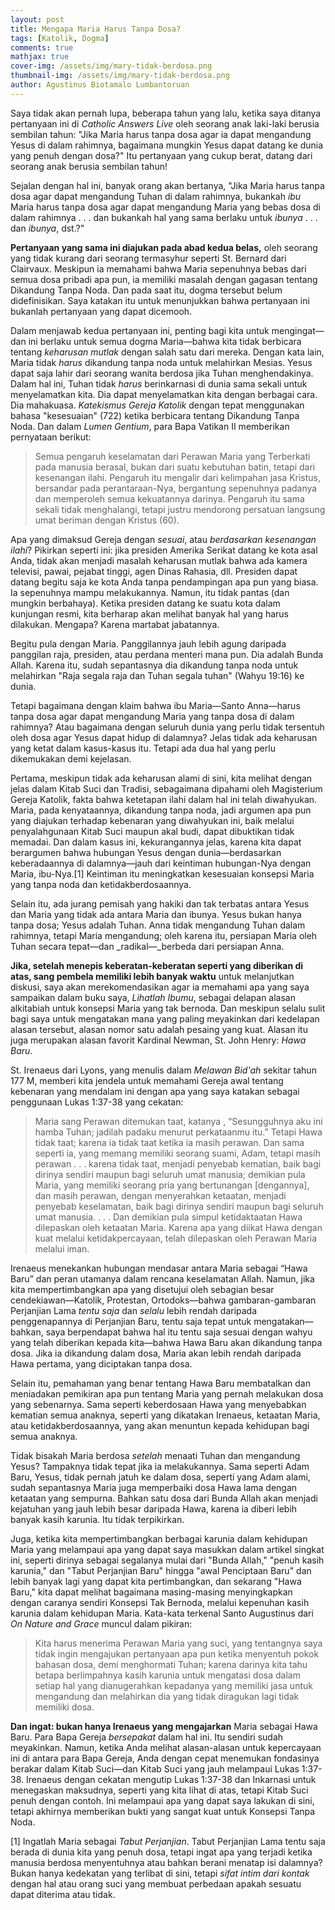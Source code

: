 ```yaml
---
layout: post
title: Mengapa Maria Harus Tanpa Dosa?
tags: [Katolik, Dogma]
comments: true
mathjax: true
cover-img: /assets/img/mary-tidak-berdosa.png
thumbnail-img: /assets/img/mary-tidak-berdosa.png
author: Agustinus Biotamalo Lumbantoruan
---
```


Saya tidak akan pernah lupa, beberapa tahun yang lalu, ketika saya ditanya pertanyaan ini di _Catholic Answers Live_ oleh seorang anak laki-laki berusia sembilan tahun: "Jika Maria harus tanpa dosa agar ia dapat mengandung Yesus di dalam rahimnya, bagaimana mungkin Yesus dapat datang ke dunia yang penuh dengan dosa?" Itu pertanyaan yang cukup berat, datang dari seorang anak berusia sembilan tahun!

Sejalan dengan hal ini, banyak orang akan bertanya, "Jika Maria harus tanpa dosa agar dapat mengandung Tuhan di dalam rahimnya, bukankah _ibu_ Maria harus tanpa dosa agar dapat mengandung Maria yang bebas dosa di dalam rahimnya . . . dan bukankah hal yang sama berlaku untuk _ibunya_ . . . dan _ibunya_, dst.?"

**Pertanyaan yang sama ini diajukan pada abad kedua belas,** oleh seorang yang tidak kurang dari seorang termasyhur seperti St. Bernard dari Clairvaux. Meskipun ia memahami bahwa Maria sepenuhnya bebas dari semua dosa pribadi apa pun, ia memiliki masalah dengan gagasan tentang Dikandung Tanpa Noda. Dan pada saat itu, dogma tersebut belum didefinisikan. Saya katakan itu untuk menunjukkan bahwa pertanyaan ini bukanlah pertanyaan yang dapat dicemooh.

Dalam menjawab kedua pertanyaan ini, penting bagi kita untuk mengingat—dan ini berlaku untuk semua dogma Maria—bahwa kita tidak berbicara tentang _keharusan mutlak_ dengan salah satu dari mereka. Dengan kata lain, Maria tidak _harus_ dikandung tanpa noda untuk melahirkan Mesias. Yesus dapat saja lahir dari seorang wanita berdosa jika Tuhan menghendakinya. Dalam hal ini, Tuhan tidak _harus_ berinkarnasi di dunia sama sekali untuk menyelamatkan kita. Dia dapat menyelamatkan kita dengan berbagai cara. Dia mahakuasa. _Katekismus Gereja Katolik_ dengan tepat menggunakan bahasa "kesesuaian" (722) ketika berbicara tentang Dikandung Tanpa Noda. Dan dalam _Lumen Gentium_, para Bapa Vatikan II memberikan pernyataan berikut:

> Semua pengaruh keselamatan dari Perawan Maria yang Terberkati pada manusia berasal, bukan dari suatu kebutuhan batin, tetapi dari kesenangan ilahi. Pengaruh itu mengalir dari kelimpahan jasa Kristus, bersandar pada perantaraan-Nya, bergantung sepenuhnya padanya dan memperoleh semua kekuatannya darinya. Pengaruh itu sama sekali tidak menghalangi, tetapi justru mendorong persatuan langsung umat beriman dengan Kristus (60).

Apa yang dimaksud Gereja dengan _sesuai_, atau _berdasarkan kesenangan ilahi_? Pikirkan seperti ini: jika presiden Amerika Serikat datang ke kota asal Anda, tidak akan menjadi masalah keharusan mutlak bahwa ada kamera televisi, pawai, pejabat tinggi, agen Dinas Rahasia, dll. Presiden dapat datang begitu saja ke kota Anda tanpa pendampingan apa pun yang biasa. Ia sepenuhnya mampu melakukannya. Namun, itu tidak pantas (dan mungkin berbahaya). Ketika presiden datang ke suatu kota dalam kunjungan resmi, kita berharap akan melihat banyak hal yang harus dilakukan. Mengapa? Karena martabat jabatannya.

Begitu pula dengan Maria. Panggilannya jauh lebih agung daripada panggilan raja, presiden, atau perdana menteri mana pun. Dia adalah Bunda Allah. Karena itu, sudah sepantasnya dia dikandung tanpa noda untuk melahirkan "Raja segala raja dan Tuhan segala tuhan" (Wahyu 19:16) ke dunia.

Tetapi bagaimana dengan klaim bahwa ibu Maria—Santo Anna—harus tanpa dosa agar dapat mengandung Maria yang tanpa dosa di dalam rahimnya? Atau bagaimana dengan seluruh dunia yang perlu tidak tersentuh oleh dosa agar Yesus dapat hidup di dalamnya? Jelas tidak ada keharusan yang ketat dalam kasus-kasus itu. Tetapi ada dua hal yang perlu dikemukakan demi kejelasan.

Pertama, meskipun tidak ada keharusan alami di sini, kita melihat dengan jelas dalam Kitab Suci dan Tradisi, sebagaimana dipahami oleh Magisterium Gereja Katolik, fakta bahwa ketetapan ilahi dalam hal ini telah diwahyukan. Maria, pada kenyataannya, dikandung tanpa noda, jadi argumen apa pun yang diajukan terhadap kebenaran yang diwahyukan ini, baik melalui penyalahgunaan Kitab Suci maupun akal budi, dapat dibuktikan tidak memadai. Dan dalam kasus ini, kekurangannya jelas, karena kita dapat berargumen bahwa hubungan Yesus dengan dunia—berdasarkan keberadaannya di dalamnya—jauh dari keintiman hubungan-Nya dengan Maria, ibu-Nya.\[1\] Keintiman itu meningkatkan kesesuaian konsepsi Maria yang tanpa noda dan ketidakberdosaannya.

Selain itu, ada jurang pemisah yang hakiki dan tak terbatas antara Yesus dan Maria yang tidak ada antara Maria dan ibunya. Yesus bukan hanya tanpa dosa; Yesus adalah Tuhan. Anna tidak mengandung Tuhan dalam rahimnya, tetapi Maria mengandung; oleh karena itu, persiapan Maria oleh Tuhan secara tepat—dan _radikal—_berbeda dari persiapan Anna.

**Jika, setelah menepis keberatan-keberatan seperti yang diberikan di atas, sang pembela memiliki lebih banyak waktu** untuk melanjutkan diskusi, saya akan merekomendasikan agar ia memahami apa yang saya sampaikan dalam buku saya, _Lihatlah Ibumu_, sebagai delapan alasan alkitabiah untuk konsepsi Maria yang tak bernoda. Dan meskipun selalu sulit bagi saya untuk mengatakan mana yang paling meyakinkan dari kedelapan alasan tersebut, alasan nomor satu adalah pesaing yang kuat. Alasan itu juga merupakan alasan favorit Kardinal Newman, St. John Henry: _Hawa Baru_.

St. Irenaeus dari Lyons, yang menulis dalam _Melawan Bid'ah_ sekitar tahun 177 M, memberi kita jendela untuk memahami Gereja awal tentang kebenaran yang mendalam ini dengan apa yang saya katakan sebagai penggunaan Lukas 1:37-38 yang cekatan:

> Maria sang Perawan ditemukan taat, katanya , “Sesungguhnya aku ini hamba Tuhan; jadilah padaku menurut perkataanmu itu.” Tetapi Hawa tidak taat; karena ia tidak taat ketika ia masih perawan. Dan sama seperti ia, yang memang memiliki seorang suami, Adam, tetapi masih perawan . . . karena tidak taat, menjadi penyebab kematian, baik bagi dirinya sendiri maupun bagi seluruh umat manusia; demikian pula Maria, yang memiliki seorang pria yang bertunangan \[dengannya\], dan masih perawan, dengan menyerahkan ketaatan, menjadi penyebab keselamatan, baik bagi dirinya sendiri maupun bagi seluruh umat manusia. . . . Dan demikian pula simpul ketidaktaatan Hawa dilepaskan oleh ketaatan Maria. Karena apa yang diikat Hawa dengan kuat melalui ketidakpercayaan, telah dilepaskan oleh Perawan Maria melalui iman.

Irenaeus menekankan hubungan mendasar antara Maria sebagai “Hawa Baru” dan peran utamanya dalam rencana keselamatan Allah. Namun, jika kita mempertimbangkan apa yang disetujui oleh sebagian besar cendekiawan—Katolik, Protestan, Ortodoks—bahwa gambaran-gambaran Perjanjian Lama _tentu saja_ dan _selalu_ lebih rendah daripada penggenapannya di Perjanjian Baru, tentu saja tepat untuk mengatakan—bahkan, saya berpendapat bahwa hal itu tentu saja sesuai dengan wahyu yang telah diberikan kepada kita—bahwa Hawa Baru akan dikandung tanpa dosa. Jika ia dikandung dalam dosa, Maria akan lebih rendah daripada Hawa pertama, yang diciptakan tanpa dosa.

Selain itu, pemahaman yang benar tentang Hawa Baru membatalkan dan meniadakan pemikiran apa pun tentang Maria yang pernah melakukan dosa yang sebenarnya. Sama seperti keberdosaan Hawa yang menyebabkan kematian semua anaknya, seperti yang dikatakan Irenaeus, ketaatan Maria, atau ketidakberdosaannya, yang akan menuntun kepada kehidupan bagi semua anaknya.

Tidak bisakah Maria berdosa _setelah_ menaati Tuhan dan mengandung Yesus? Tampaknya tidak tepat jika ia melakukannya. Sama seperti Adam Baru, Yesus, tidak pernah jatuh ke dalam dosa, seperti yang Adam alami, sudah sepantasnya Maria juga memperbaiki dosa Hawa lama dengan ketaatan yang sempurna. Bahkan satu dosa dari Bunda Allah akan menjadi kejatuhan yang jauh lebih besar daripada Hawa, karena ia diberi lebih banyak kasih karunia. Itu tidak terpikirkan.

Juga, ketika kita mempertimbangkan berbagai karunia dalam kehidupan Maria yang melampaui apa yang dapat saya masukkan dalam artikel singkat ini, seperti dirinya sebagai segalanya mulai dari "Bunda Allah," "penuh kasih karunia," dan "Tabut Perjanjian Baru" hingga "awal Penciptaan Baru" dan lebih banyak lagi yang dapat kita pertimbangkan, dan sekarang "Hawa Baru," kita dapat melihat bagaimana masing-masing menyingkapkan dengan caranya sendiri Konsepsi Tak Bernoda, melalui kepenuhan kasih karunia dalam kehidupan Maria. Kata-kata terkenal Santo Augustinus dari _On Nature and Grace_ muncul dalam pikiran:

> Kita harus menerima Perawan Maria yang suci, yang tentangnya saya tidak ingin mengajukan pertanyaan apa pun ketika menyentuh pokok bahasan dosa, demi menghormati Tuhan; karena darinya kita tahu betapa berlimpahnya kasih karunia untuk mengatasi dosa dalam setiap hal yang dianugerahkan kepadanya yang memiliki jasa untuk mengandung dan melahirkan dia yang tidak diragukan lagi tidak memiliki dosa.

**Dan ingat: bukan hanya Irenaeus yang mengajarkan** Maria sebagai Hawa Baru. Para Bapa Gereja _bersepakat_ dalam hal ini. Itu sendiri sudah meyakinkan. Namun, ketika Anda melihat alasan-alasan untuk kepercayaan ini di antara para Bapa Gereja, Anda dengan cepat menemukan fondasinya berakar dalam Kitab Suci—dan Kitab Suci yang jauh melampaui Lukas 1:37-38. Irenaeus dengan cekatan mengutip Lukas 1:37-38 dan Inkarnasi untuk menegaskan maksudnya, seperti yang kita lihat di atas, tetapi Kitab Suci penuh dengan contoh. Ini melampaui apa yang dapat saya lakukan di sini, tetapi akhirnya memberikan bukti yang sangat kuat untuk Konsepsi Tanpa Noda.

\[1\] Ingatlah Maria sebagai _Tabut Perjanjian_. Tabut Perjanjian Lama tentu saja berada di dunia kita yang penuh dosa, tetapi ingat apa yang terjadi ketika manusia berdosa menyentuhnya atau bahkan berani menatap isi dalamnya? Bukan hanya kedekatan yang terlibat di sini, tetapi _sifat intim dari kontak_ dengan hal atau orang suci yang membuat perbedaan apakah sesuatu dapat diterima atau tidak.